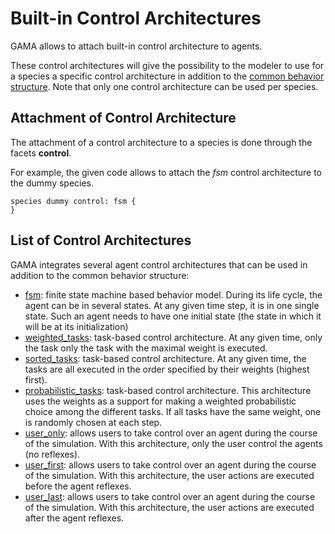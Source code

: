 
# Built-in Control Architectures



GAMA allows to attach built-in control architecture to agents.

These control architectures will give the possibility to the modeler to use for a species a specific control architecture in addition to the [common behavior structure](G__DefiningBehaviors). Note that only one control architecture can be used per species.



## Attachment of Control Architecture
The attachment of a control architecture to a species is done through the facets **control**.

For example, the given code allows to attach the _fsm_ control architecture to the dummy species.
```
species dummy control: fsm {
}
```



## List of Control Architectures
GAMA integrates several agent control architectures that can be used in addition to the common behavior structure:
  * [fsm](G__FiniteStateMachine): finite state machine based behavior model. During its life cycle, the agent can be in several states. At any given time step, it is in one single state. Such an agent needs to have one initial state (the state in which it will be at its initialization)
  * [weighted\_tasks](G__TaskBased): task-based control architecture. At any given time, only the task only the task with the maximal weight is executed.
  * [sorted\_tasks](G__TaskBased): task-based control architecture. At any given time, the tasks are all executed in the order specified by their weights (highest first).
  * [probabilistic\_tasks](G__TaskBased): task-based control architecture. This architecture uses the weights as a support for making a weighted probabilistic choice among the different tasks. If all tasks have the same weight, one is randomly chosen at each step.
  * [user\_only](G__UserControlled): allows users to take control over an agent during the course of the simulation. With this architecture, only the user control the agents (no reflexes).
  * [user\_first](G__UserControlled): allows users to take control over an agent during the course of the simulation. With this architecture, the user actions are executed before the agent reflexes.
  * [user\_last](G__UserControlled): allows users to take control over an agent during the course of the simulation. With this architecture, the user actions are executed after the agent reflexes.
